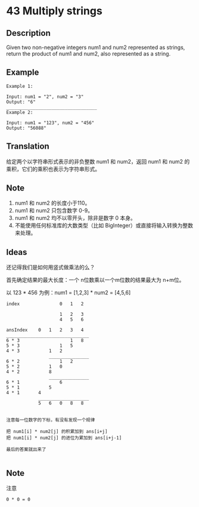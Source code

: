 # 43 Multiply strings 
## Description
Given two non-negative integers num1 and num2 represented as strings, return the product of num1 and num2, also represented as a string.
## Example
```$xslt
Example 1:

Input: num1 = "2", num2 = "3"
Output: "6"
__________________________________
Example 2:

Input: num1 = "123", num2 = "456"
Output: "56088"
```
## Translation
给定两个以字符串形式表示的非负整数 num1 和 num2，返回 num1 和 num2 的乘积，它们的乘积也表示为字符串形式。

## Note
1. num1 和 num2 的长度小于110。
2. num1 和 num2 只包含数字 0-9。
3. num1 和 num2 均不以零开头，除非是数字 0 本身。
4. 不能使用任何标准库的大数类型（比如 BigInteger）或直接将输入转换为整数来处理。
## Ideas
还记得我们是如何用竖式做乘法的么？

首先确定结果的最大长度：一个 n位数乘以一个m位数的结果最大为 n+m位。

以 123 * 456 为例：num1 = [1,2,3] * num2 = [4,5,6]
```
index               0   1   2

                    1   2   3
                    4   5   6

ansIndex    0   1   2   3   4
_______________________________      
6 * 3                   1   8
5 * 3               1   5
4 * 3           1   2
                _______________
6 * 2               1   2
5 * 2           1   0
4 * 2           8
                _______________
6 * 1               6
5 * 1           5
4 * 1       4
            ___________________
            5   6   0   8   8    


注意每一位数字的下标，有没有发现一个规律

把 num1[i] * num2[j] 的积累加到 ans[i+j] 
把 num1[i] * num2[j] 的进位为累加到 ans[i+j-1]

最后的答案就出来了
      
```
## Note

注意 
```
0 * 0 = 0
```